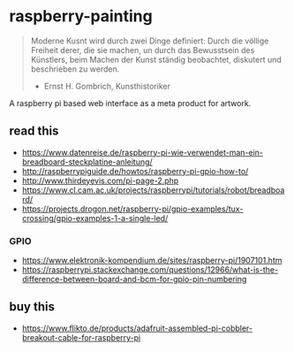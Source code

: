 # raspberry-painting

> Moderne Kusnt wird durch zwei Dinge definiert: Durch die völlige Freiheit derer, die sie machen, un durch das Bewusstsein des Künstlers, beim Machen der Kunst ständig beobachtet, diskutert und beschrieben zu werden. 
> - Ernst H. Gombrich, Kunsthistoriker

A raspberry pi based web interface as a meta product for artwork.

## read this
* https://www.datenreise.de/raspberry-pi-wie-verwendet-man-ein-breadboard-steckplatine-anleitung/
* http://raspberrypiguide.de/howtos/raspberry-pi-gpio-how-to/
* http://www.thirdeyevis.com/pi-page-2.php
* https://www.cl.cam.ac.uk/projects/raspberrypi/tutorials/robot/breadboard/
* https://projects.drogon.net/raspberry-pi/gpio-examples/tux-crossing/gpio-examples-1-a-single-led/

### GPIO
* https://www.elektronik-kompendium.de/sites/raspberry-pi/1907101.htm
* https://raspberrypi.stackexchange.com/questions/12966/what-is-the-difference-between-board-and-bcm-for-gpio-pin-numbering

## buy this
* https://www.flikto.de/products/adafruit-assembled-pi-cobbler-breakout-cable-for-raspberry-pi
